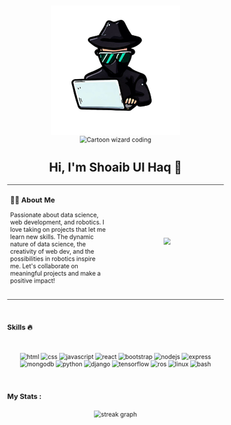 <div align="center">
<img src="https://raw.githubusercontent.com/shoaibulhaque/shoaibulhaque/main/PhotoRoom-20230608_232131.png" height="300"/>
</div>

<div align="center">
<img src="https://img.shields.io/static/v1?message=Coding%20wizard&logo=Harry-Potter&label=&color=black&logoColor=white&labelColor=&style=for-the-badge" height="25" alt="Cartoon wizard coding"/>

</div>

###

<h1 align="center"> Hi, I'm Shoaib Ul Haq 👋</h1>

###

<table> <tr> <td> <h3 align="left">👩‍💻 About Me</h3>
<p align="left"></b>Passionate about data science, web development, and robotics. I love taking on projects that let me learn new skills. The dynamic nature of data science, the creativity of web dev, and the possibilities in robotics inspire me. Let's collaborate on meaningful projects and make a positive impact!</b></p><br> </td> <td width="250"> <div align="center"> <img height="150" src="https://media.tenor.com/images/b7939d73d32cb3ce5e48a80dd35dc599/tenor.gif" /> </div> </td> </tr> </table><br>

###

<div align="center">

<h3 align="left">Skills 🔥 </h3><br><br>

<img src="https://skillicons.dev/icons?i=html" alt="html" width="36" height="36"/>

<img src="https://skillicons.dev/icons?i=css" alt="css" width="36" height="36"/>

<img src="https://skillicons.dev/icons?i=js" alt="javascript" width="36" height="36"/>

<img src="https://skillicons.dev/icons?i=react" alt="react" width="36" height="36"/>

<img src="https://skillicons.dev/icons?i=bootstrap" alt="bootstrap" width="36" height="36"/> 

<img src="https://skillicons.dev/icons?i=nodejs" alt="nodejs" width="36" height="36"/>

<img src="https://skillicons.dev/icons?i=express" alt="express" width="36" height="36"/>

<img src="https://skillicons.dev/icons?i=mongodb" alt="mongodb" width="36" height="36"/>

<img src="https://skillicons.dev/icons?i=python" alt="python" width="36" height="36"/>

<img src="https://skillicons.dev/icons?i=django" alt="django" width="36" height="36"/>

<img src="https://skillicons.dev/icons?i=tensorflow" alt="tensorflow" width="36" height="36"/>

<img src="https://skillicons.dev/icons?i=ros" alt="ros" width="36" height="36"/>

<img src="https://skillicons.dev/icons?i=linux" alt="linux" width="36" height="36"/>

<img src="https://skillicons.dev/icons?i=bash" alt="bash" width="36" height="36"/>

</div><br><br>


###

<h3 align="left">My Stats :</h3>

###

<div align="center">
  <img src="https://streak-stats.demolab.com?user=shoaibulhaque&locale=en&mode=daily&theme=dark&hide_border=false&border_radius=5&order=3" height="220" alt="streak graph"  />
</div>
